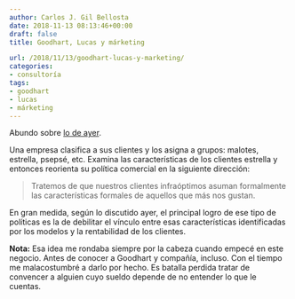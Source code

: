 ```yaml
---
author: Carlos J. Gil Bellosta
date: 2018-11-13 08:13:46+00:00
draft: false
title: Goodhart, Lucas y márketing

url: /2018/11/13/goodhart-lucas-y-marketing/
categories:
- consultoría
tags:
- goodhart
- lucas
- márketing
---
```


Abundo sobre [lo de ayer](https://www.datanalytics.com/2018/11/12/goodhart-lucas-y-todas-esas-cosas/).

Una empresa clasifica a sus clientes y los asigna a grupos: malotes, estrella, psepsé, etc. Examina las características de los clientes estrella y entonces reorienta su política comercial en la siguiente dirección:



<blockquote>Tratemos de que nuestros clientes infraóptimos asuman formalmente las características formales de aquellos que más nos gustan.</blockquote>



En gran medida, según lo discutido ayer, el principal logro de ese tipo de políticas es la de debilitar el vínculo entre esas características identificadas por los modelos y la rentabilidad de los clientes.

**Nota:** Esa idea me rondaba siempre por la cabeza cuando empecé en este negocio. Antes de conocer a Goodhart y compañía, incluso. Con el tiempo me malacostumbré a darlo por hecho. Es batalla perdida tratar de convencer a alguien cuyo sueldo depende de no entender lo que le cuentas.


